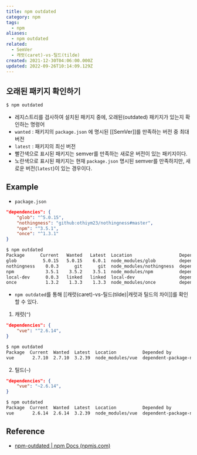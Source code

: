 ```yaml
---
title: npm outdated
category: npm
tags:
  - npm
aliases:
  - npm outdated
related:
  - SemVer
  - 캐럿(caret)-vs-틸드(tilde)
created: 2021-12-30T04:06:00.000Z
updated: 2022-09-26T10:14:09.129Z
---
```


## 오래된 패키지 확인하기

```sh
$ npm outdated
```

- 레지스트리를 검사하여 설치된 패키지 중에, 오래된(outdated) 패키지가 있는지 확인하는 명령어
- `wanted` : 패키지의 `package.json` 에 명시된 [[SemVer]]를 만족하는 버전 중 최대 버전
- `latest` : 패키지의 최신 버전
- 빨간색으로 표시된 패키지는 semver를 만족하는 새로운 버전이 있는 패키지이다.
- 노란색으로 표시된 패키지는 현재 `package.json` 명시된 semver를 만족하지만, 새로운 버전(`latest`)이 있는 경우이다.

## Example

- `package.json`

```json
"dependencies": {
	"glob": "^5.0.15",
	"nothingness": "github:othiym23/nothingness#master",
	"npm": "^3.5.1",
	"once": "^1.3.1"
}
```

```sh
$ npm outdated
Package      Current   Wanted   Latest  Location                  Depended by
glob          5.0.15   5.0.15    6.0.1  node_modules/glob         dependent-package-name
nothingness    0.0.3      git      git  node_modules/nothingness  dependent-package-name
npm            3.5.1    3.5.2    3.5.1  node_modules/npm          dependent-package-name
local-dev      0.0.3   linked   linked  local-dev                 dependent-package-name
once           1.3.2    1.3.3    1.3.3  node_modules/once         dependent-package-name
```

- `npm outdated`를 통해 [[캐럿(caret)-vs-틸드(tilde)|캐럿과 틸드의 차이]]를 확인할 수 있다.

1. 캐럿(`^`)

```json
"dependencies": {
	"vue": "^2.6.14",
}
```

```sh
$ npm outdated
Package  Current  Wanted  Latest  Location          Depended by
vue       2.7.10  2.7.10  3.2.39  node_modules/vue  dependent-package-name
```

2. 틸드(`~`)

```json
"dependencies": {
	"vue": "~2.6.14",
}
```

```sh
$ npm outdated
Package  Current  Wanted  Latest  Location          Depended by
vue       2.6.14  2.6.14  3.2.39  node_modules/vue  dependent-package-name
```

## Reference

- [npm-outdated | npm Docs (npmjs.com)](https://docs.npmjs.com/cli/v7/commands/npm-outdated)

